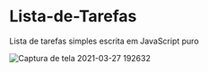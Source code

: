 
# Lista-de-Tarefas
Lista de tarefas simples escrita em JavaScript puro



![Captura de tela 2021-03-27 192632](https://user-images.githubusercontent.com/52250904/112736561-64f75680-8f32-11eb-860d-761578c640cc.png)
